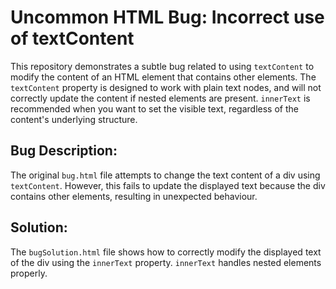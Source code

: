 # Uncommon HTML Bug: Incorrect use of textContent

This repository demonstrates a subtle bug related to using `textContent` to modify the content of an HTML element that contains other elements.  The `textContent` property is designed to work with plain text nodes, and will not correctly update the content if nested elements are present. `innerText` is recommended when you want to set the visible text, regardless of the content's underlying structure.

## Bug Description:
The original `bug.html` file attempts to change the text content of a div using `textContent`.  However, this fails to update the displayed text because the div contains other elements, resulting in unexpected behaviour.

## Solution:
The `bugSolution.html` file shows how to correctly modify the displayed text of the div using the `innerText` property. `innerText` handles nested elements properly.
